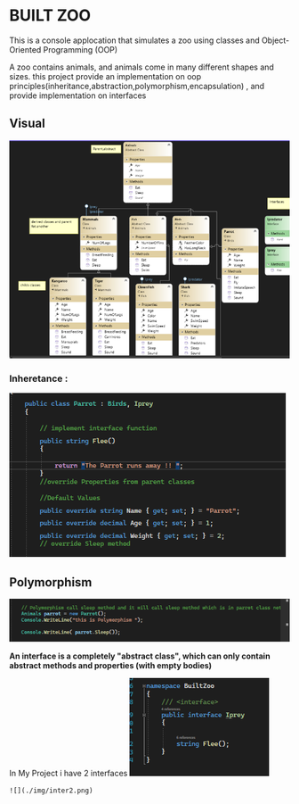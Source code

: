 # BUILT ZOO
This is a console applocation that simulates a zoo using classes and Object-Oriented Programming (OOP)

A zoo contains animals, and animals come in many different shapes and sizes. this project provide an implementation on oop principles(inheritance,abstraction,polymorphism,encapsulation) , and provide implementation on interfaces
 ## Visual
 ![](./img/UML.png)
 

 ### Inheretance :
 
  ![](./img/inheretance.png)
  
## Polymorphism

  ![](./img/poly.png)


**An interface is a completely "abstract class", which can only contain abstract methods and properties (with empty bodies)**

In My Project i have 2 interfaces 
  ![](./img/inter1.png)
  
  
    ![](./img/inter2.png)






 
